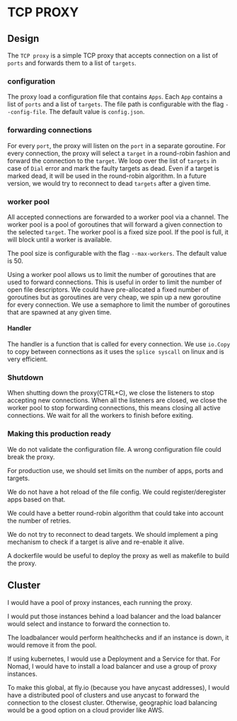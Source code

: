 # TCP PROXY

## Design

The `TCP proxy` is a simple TCP proxy that accepts connection on a list of `ports` and 
forwards them to a list of `targets`.

### configuration

The proxy load a configuration file that contains `Apps`. Each `App` contains a list 
of `ports` and a list of `targets`.
The file path is configurable with the flag `--config-file`. The default value is `config.json`.

### forwarding connections

For every `port`, the proxy will listen on the `port` in a separate goroutine. For
every connection, the proxy will select a `target` in a round-robin fashion and
forward the connection to the `target`. We loop over the list of `targets` in 
case of `Dial` error and mark the faulty targets as dead. Even if a target is 
marked dead, it will be used in the round-robin algorithm. In a future version, 
we would try to reconnect to dead `targets` after a given time.

### worker pool

All accepted connections are forwarded to a worker pool via a channel. The worker
pool is a pool of goroutines that will forward a given connection to the selected
`target`. The worker pool  is a fixed size pool. If the pool is full, it will 
block until a worker is available.

The pool size is configurable with the flag `--max-workers`. The default value is 50.

Using a worker pool allows us to limit the number of goroutines that are used to
forward connections. This is useful in order to limit the number of open file descriptors.
We could have pre-allocated a fixed number of goroutines  but as goroutines are
very cheap, we spin up a new goroutine for every connection. We use a semaphore 
to limit the number of goroutines that are spawned at any given time.

#### Handler

The handler is a function that is called for every connection. We use `io.Copy` 
to copy between connections as it uses the `splice syscall` on linux and is very efficient.

### Shutdown

When shutting down the proxy(CTRL+C), we close the listeners to stop accepting 
new connections. When all the listeners are closed, we close the worker pool to
stop forwarding connections, this means closing all active connections. We wait 
for all the workers to finish before exiting.

### Making this production ready

We do not validate the configuration file. A wrong configuration file could break
the proxy.

For production use, we should set limits on the number of apps, ports and targets.

We do not have a hot reload of the file config. We could register/deregister apps
based on that.

We could have a better round-robin algorithm that could take into account the number
of retries.

We do not try to reconnect to dead targets. We should implement a ping mechanism to
check if a target is alive and re-enable it alive.

A dockerfile would be useful to deploy the proxy as well as makefile to build the
proxy.

## Cluster

I would have a pool of proxy instances, each running the proxy.

I would put those instances behind a load balancer and the load balancer
would select and instance to forward the connection to.

The loadbalancer would perform healthchecks and if an instance is down, it would
remove it from the pool.

If using kubernetes, I would use a Deployment and a Service for that. For Nomad,
I would have to install a load balancer and use a group of proxy instances.

To make this global, at fly.io (because you have anycast addresses), I would have
a distributed pool of clusters and use anycast to forward the connection to the 
closest cluster.
Otherwise, geographic load balancing would be a good option on a cloud provider
like AWS.

